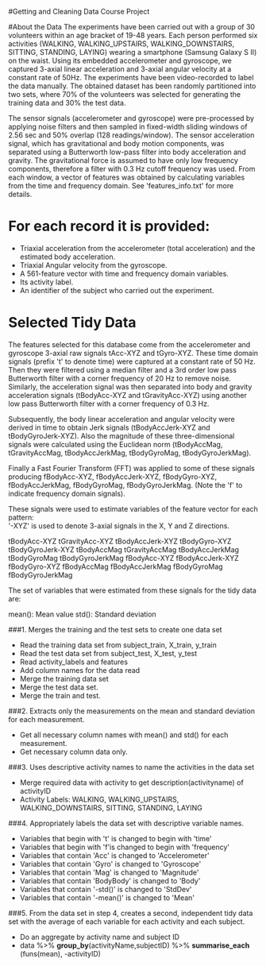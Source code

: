 #Getting and Cleaning Data Course Project

#About the Data
The experiments have been carried out with a group of 30 volunteers within an age bracket of 19-48 years. Each person performed six activities (WALKING, WALKING_UPSTAIRS, WALKING_DOWNSTAIRS, SITTING, STANDING, LAYING) wearing a smartphone (Samsung Galaxy S II) on the waist. Using its embedded accelerometer and gyroscope, we captured 3-axial linear acceleration and 3-axial angular velocity at a constant rate of 50Hz. The experiments have been video-recorded to label the data manually. The obtained dataset has been randomly partitioned into two sets, where 70% of the volunteers was selected for generating the training data and 30% the test data. 

The sensor signals (accelerometer and gyroscope) were pre-processed by applying noise filters and then sampled in fixed-width sliding windows of 2.56 sec and 50% overlap (128 readings/window). The sensor acceleration signal, which has gravitational and body motion components, was separated using a Butterworth low-pass filter into body acceleration and gravity. The gravitational force is assumed to have only low frequency components, therefore a filter with 0.3 Hz cutoff frequency was used. From each window, a vector of features was obtained by calculating variables from the time and frequency domain. See 'features_info.txt' for more details. 

For each record it is provided:
======================================

- Triaxial acceleration from the accelerometer (total acceleration) and the estimated body acceleration.
- Triaxial Angular velocity from the gyroscope. 
- A 561-feature vector with time and frequency domain variables. 
- Its activity label. 
- An identifier of the subject who carried out the experiment.

Selected Tidy Data 
=================

The features selected for this database come from the accelerometer and gyroscope 3-axial raw signals tAcc-XYZ and tGyro-XYZ. These time domain signals (prefix 't' to denote time) were captured at a constant rate of 50 Hz. Then they were filtered using a median filter and a 3rd order low pass Butterworth filter with a corner frequency of 20 Hz to remove noise. Similarly, the acceleration signal was then separated into body and gravity acceleration signals (tBodyAcc-XYZ and tGravityAcc-XYZ) using another low pass Butterworth filter with a corner frequency of 0.3 Hz. 

Subsequently, the body linear acceleration and angular velocity were derived in time to obtain Jerk signals (tBodyAccJerk-XYZ and tBodyGyroJerk-XYZ). Also the magnitude of these three-dimensional signals were calculated using the Euclidean norm (tBodyAccMag, tGravityAccMag, tBodyAccJerkMag, tBodyGyroMag, tBodyGyroJerkMag). 

Finally a Fast Fourier Transform (FFT) was applied to some of these signals producing fBodyAcc-XYZ, fBodyAccJerk-XYZ, fBodyGyro-XYZ, fBodyAccJerkMag, fBodyGyroMag, fBodyGyroJerkMag. (Note the 'f' to indicate frequency domain signals). 

These signals were used to estimate variables of the feature vector for each pattern:  
'-XYZ' is used to denote 3-axial signals in the X, Y and Z directions.

tBodyAcc-XYZ
tGravityAcc-XYZ
tBodyAccJerk-XYZ
tBodyGyro-XYZ
tBodyGyroJerk-XYZ
tBodyAccMag
tGravityAccMag
tBodyAccJerkMag
tBodyGyroMag
tBodyGyroJerkMag
fBodyAcc-XYZ
fBodyAccJerk-XYZ
fBodyGyro-XYZ
fBodyAccMag
fBodyAccJerkMag
fBodyGyroMag
fBodyGyroJerkMag

The set of variables that were estimated from these signals for the tidy data are: 

mean(): Mean value
std(): Standard deviation

###1. Merges the training and the test sets to create one data set 
* Read the training data set from subject_train, X_train, y_train
* Read the test data set from subject_test, X_test, y_test
* Read activity_labels and features
* Add column names for the data read
* Merge the training data set
* Merge the test data set.
* Merge the train and test.

###2. Extracts only the measurements on the mean and standard deviation for each measurement.
* Get all necessary column names with mean() and std() for each measurement.
* Get necessary column data only.

###3. Uses descriptive activity names to name the activities in the data set
*  Merge required data with activity to get description(activityname) of activityID 
*  Activity Labels: WALKING, WALKING_UPSTAIRS, WALKING_DOWNSTAIRS, SITTING, STANDING, LAYING 

###4. Appropriately labels the data set with descriptive variable names.
* Variables that begin with 't' is changed to begin with 'time'
* Variables that begin with 'f'is changed to begin with 'frequency'
* Variables that contain 'Acc' is changed to 'Accelerometer'
* Variables that contain 'Gyro' is changed to 'Gyroscope'
* Variables that contain 'Mag' is changed to 'Magnitude'
* Variables that contain 'BodyBody' is changed to 'Body'
* Variables that contain '-std()' is changed to 'StdDev'
* Variables that contain '-mean()' is changed to 'Mean'
 
###5. From the data set in step 4, creates a second, independent tidy data set with the average of each variable for each activity and each subject.
*  Do an aggregate by activity name and subject ID
*  data %>% **group_by**(activityName,subjectID) %>% **summarise_each** (funs(mean), -activityID)

